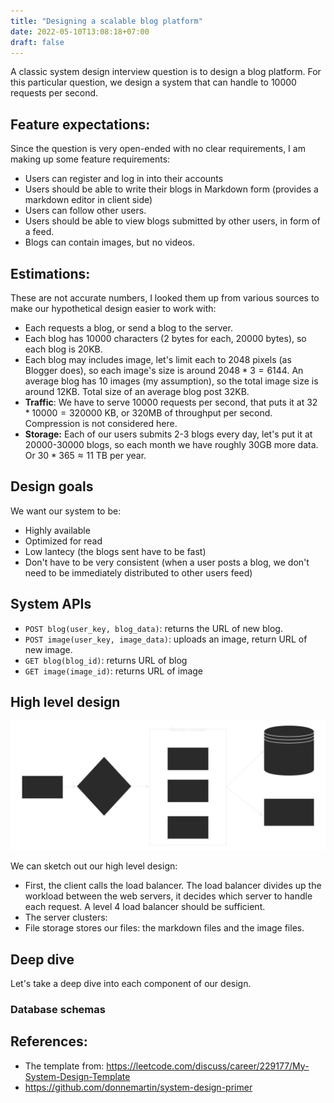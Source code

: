 ```yaml
---
title: "Designing a scalable blog platform"
date: 2022-05-10T13:08:18+07:00
draft: false
---
```


A classic system design interview question is to design a blog platform. For this particular question, we design a system that can handle to 10000 requests per second.

## Feature expectations:

Since the question is very open-ended with no clear requirements, I am making up some feature requirements:

- Users can register and log in into their accounts
- Users should be able to write their blogs in Markdown form (provides a markdown editor in client side)
- Users can follow other users.
- Users should be able to view blogs submitted by other users, in form of a feed.
- Blogs can contain images, but no videos.

## Estimations:

These are not accurate numbers, I looked them up from various sources to make our hypothetical design easier to work with:

- Each requests a blog, or send a blog to the server.
- Each blog has 10000 characters (2 bytes for each, 20000 bytes), so each blog is 20KB.
- Each blog may includes image, let's limit each to 2048 pixels (as Blogger does), so each image's size is around $2048 * 3 = 6144$. An average blog has 10 images (my assumption), so the total image size is around 12KB. Total size of an average blog post 32KB.
- **Traffic**: We have to serve 10000 requests per second, that puts it at $32 * 10000 = 320000$ KB, or 320MB of throughput per second. Compression is not considered here.
- **Storage:** Each of our users submits 2-3 blogs every day, let's put it at 20000-30000 blogs, so each month we have roughly 30GB more data. Or $30 * 365 \approx 11$ TB per year.

## Design goals

We want our system to be:

- Highly available 
- Optimized for read
- Low lantecy (the blogs sent have to be fast)
- Don't have to be very consistent (when a user posts a blog, we don't need to be immediately distributed to other users feed)

## System APIs

- `POST blog(user_key, blog_data)`: returns the URL of new blog.
- `POST image(user_key, image_data)`: uploads an image, return URL of new image.
- `GET blog(blog_id)`: returns URL of blog
- `GET image(image_id)`: returns URL of image

## High level design

![](./img/design.svg)

We can sketch out our high level design: 

- First, the client calls the load balancer. The load balancer divides up the workload between the web servers, it decides which server to handle each request. A level 4 load balancer should be sufficient.
- The server clusters:
- File storage stores our files: the markdown files and the image files.

## Deep dive

Let's take a deep dive into each component of our design.

### Database schemas





## References:

- The template from: https://leetcode.com/discuss/career/229177/My-System-Design-Template
- https://github.com/donnemartin/system-design-primer